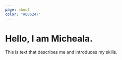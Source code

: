```yaml
---
page: about
color: "#E86247"
---
```

# Hello, I am Micheala.

This is text that describes me and introduces my skills.